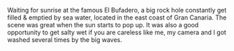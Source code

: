 ---
---
Waiting for sunrise at the famous El Bufadero, a big rock hole constantly get filled & emptied by
sea water, located in the east coast of Gran Canaria. The scene was great when the sun starts to
pop up. It was also a good opportunity to get salty wet if you are careless like me, my camera and
I got washed several times by the big waves.
